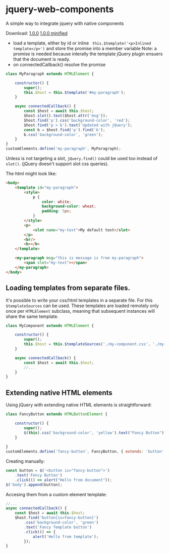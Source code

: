 # jquery-web-components

A simple way to integrate jquery with native components

Download:
[1.0.0](https://raw.githubusercontent.com/criske/jquery-web-components/main/jwc-1.0.0.js) 
[1.0.0 minified](https://raw.githubusercontent.com/criske/jquery-web-components/main/jwc-1.0.0-min.js)

 - load a template, either by id or inline ` this.$template('<p>Inlined template</p>')` and store the promise into a member variable
   Note: a promise is needed because interally the template jQuery plugin ensuers that the document is ready.
 - on connectedCallback() resolve the promise

```javascript
class MyParagraph extends HTMLElement {

    constructor() {
        super();
        this.$host = this.$template('#my-paragraph');
    }

    async connectedCallback() {
        const $host = await this.$host;
        $host.slot().text($host.attr('msg'));
        $host.find('p').css('background-color', 'red');
        $host.find('p > b').text('Updated with jQuery');
        const b = $host.find('p').find('b');
        b.css('background-color', 'green');
    }
}
customElements.define('my-paragraph', MyParagraph);

```
Unless is not targeting a slot, `jQuery.find()` could be used too instead of `slot()`. (jQuery doesn't support slot css queries).

The html might look like:
```html
<body>
    <template id="my-paragraph">
        <style>
            p {
                color: white;
                background-color: wheat;
                padding: 5px;
            }
        </style>
        <p>
            <slot name="my-text">My default text</slot>
        </p>
        <br/>
        <b></b>
    </template>

    <my-paragraph msg="this is message is from my-paragraph">
        <span slot="my-text"></span>
    </my-paragraph>
</body>
```
## Loading templates from separate files.

It's possible to write your css/html templates in a separate file. For this
`$templateSources` can be used. These templates are loaded remotely only once per `HTMLElement` subclass,
meaning that subsequent instances will share the same template.

```javascript
class MyComponent extends HTMLElement {

    constructor() {
        super();
        this.$host = this.$templateSources('./my-component.css', './my-component.html');
    }

    async connectedCallback() {
        const $host = await this.$host;
        //...
    }
}
```

## Extending native HTML elements ##

Using jQuery with extending native HTML elements is straightforward:

```javascript
class FancyButton extends HTMLButtonElement {

    constructor() {
        super();
        $(this).css('background-color', 'yellow').text("Fancy Button");
    }
    
}
customElements.define('fancy-button', FancyButton, { extends: 'button' });
```
Creating manually:
```javascript
const button = $('<button is="fancy-button">')
    .text('Fency Button')
    .click(() => alert("Hello from document"));
$('body').append(button);
```

Accesing them from a custom element template:
```javascript
//...
async connectedCallback() {
    const $host = await this.$host;
    $host.find('button[is=fancy-button]')
        .css('background-color', 'green')
        .text('Fancy Template button')
        .click(() => {
            alert('Hello from template');
        });
}
```

